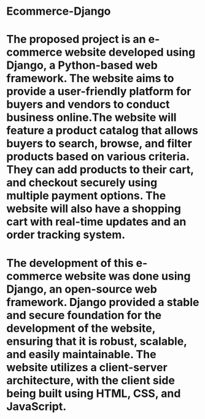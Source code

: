 # Ecommerce-Django
# The proposed project is an e-commerce website developed using Django, a Python-based web framework. The website aims to provide a user-friendly platform for buyers and vendors to conduct business online.The website will feature a product catalog that allows buyers to search, browse, and filter products based on various criteria. They can add products to their cart, and checkout securely using multiple payment options. The website will also have a shopping cart with real-time updates and an order tracking system.
# The development of this e-commerce website was done using Django, an open-source web framework. Django provided a stable and secure foundation for the development of the website, ensuring that it is robust, scalable, and easily maintainable. The website utilizes a client-server architecture, with the client side being built using HTML, CSS, and JavaScript.
